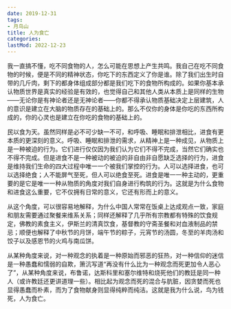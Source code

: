 ```yaml
---
date: 2019-12-31
tags:
- 月鸟山
title: 人为食亡
categories:
lastMod: 2022-12-23
---
```

我一直搞不懂，吃不同食物的人，怎么可能在思想上产生共鸣。我自己在吃不同食物的时候，便是不同的精神状态，你吃下的东西定义了你是谁。除了我们出生时自带的几斤肉，剩下的都身体组成部分都是我们吃下的食物所构成的。如果你基本承认物质世界是真实的经验是有效的，也觉得自己和其他人类从本质上是同样的生物——无论你是有神论者还是无神论者——你都不得承认物质基础决定上层建筑，人的意识是建立在大脑的物质存在的基础上的。那么不仅你的身体是你吃的东西所构成的，你的心灵也是建立在你吃的食物的基础上的。  

民以食为天。虽然同样是必不可少缺一不可，和呼吸、睡眠和排泄相比，进食有更本质的更深刻的意义。呼吸、睡眠和排泄的需求，从精神上是一种成见，从物质上是一种被迫的行为。它们进行仅仅因为我们认为它们不得不完成，当然它们确实也不得不完成。但是进食不是一种被动的被迫的非自由非自愿缺乏选择的行为，进食是维持我们生命的四大过程中唯一一个被我们掌控的行为。人可以选择进食，也可以选择绝食；人不能屏气至死，但人可以绝食至死。进食是唯一一种主动的，更重要的是它是唯一一种从物质的角度对我们自身进行构筑的行为。这就是为什么食物和进食这么重要，它不仅拥有日常的意义，它还有形而上的意义。

从这个角度，可以很容易地解释，为什么中国人常常在饭桌上达成观点一致，家庭和朋友需要通过聚餐来维系关系；同样还解释了几乎所有宗教都有特殊的饮食规定，佛教的素食主义，伊斯兰的清真饮食，基督教的守斋圣餐和对血液制品的禁忌；顺便也解释了中秋节的月饼，端午节的粽子，元宵节的汤圆，冬至的羊肉汤和饺子以及感恩节的火鸡与南瓜饼。

从某种角度来说，对一种观念的执着是一种原始而邪恶的狂热，对一种信仰的迷信是一种愚蠢和懦弱的自欺，箫沆写道“再没有什么比为一种观念而死更加令人恶心了”，从某种角度来说，布鲁诺，达斯科里和塞尔维特和烧死他们的教廷是同一种人（或许教廷还更讲道理一些）。相比起为观念而死的混合与肮脏，因贪婪而死也显得愚蠢而朴素，而为了食物献身则显得纯粹而纯洁。这就是我为什么说，鸟为钱死，人为食亡。
